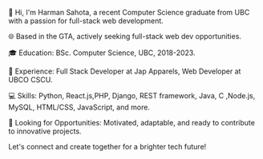 👋 Hi, I'm Harman Sahota, a recent Computer Science graduate from UBC with a passion for full-stack web development.

🌐 Based in the GTA, actively seeking full-stack web dev opportunities.

🎓 Education: BSc. Computer Science, UBC, 2018-2023.

💼 Experience: Full Stack Developer at Jap Apparels, Web Developer at UBCO CSCU.

💻 Skills: Python, React.js,PHP, Django, REST framework, Java, C ,Node.js, MySQL, HTML/CSS, JavaScript, and more.

🚀 Looking for Opportunities: Motivated, adaptable, and ready to contribute to innovative projects.

Let's connect and create together for a brighter tech future!
